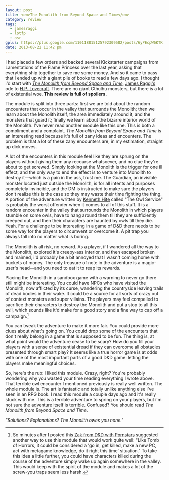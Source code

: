 ```yaml
---
layout: post
title: <em>The Monolith from Beyond Space and Time</em>
category: review
tags:
  - jamesraggi
  - lotfp
  - osr
gplus: https://plus.google.com/110118815125792309582/posts/6yPEcpW6KTK
date: 2013-08-22 11:42 pm
---
```


I had placed a few orders and backed several Kickstarter campaigns from Lamentations of the Flame Princess over the last year, asking that everything ship together to save me some money. And so it came to pass that I ended up with a giant pile of books to read a few days ago. I thought i'd start with [_The Monolith from Beyond Space and Time_][1], [James Raggi's][2] ode to [H.P. Lovecraft][3]. There are no giant Cthulhu monsters, but there is a lot of existential woe. **This review is full of spoilers.**

The module is split into three parts: first we are told about the random encounters that occur in the valley that surrounds the Monolith; then we learn about the Monolith itself, the area immediately around it, and the monsters that guard it; finally we learn about the bizarre interior world of the Monolith. I've never read another module like this one. This is both a compliment and a complaint. _The Monolith from Beyond Space and Time_ is an interesting read because it's full of zany ideas and encounters. The problem is that a lot of these zany encounters are, in my estimation, straight up dick moves.

A lot of the encounters in this module feel like they are sprung on the players without giving them any recourse whatsoever, and no clue they're about to get screwed. Simply looking at the Monolith is the trigger for one ill effect, and the only way to end the effect is to venture into Monolith to destroy it—which is a pain in the ass, trust me. The Guardian, an invisible monster located just outside the Monolith, is for all intents and purposes completely invincible, and the DM is instructed to make sure the players don't realize this is the case so they may waste their time fighting the thing. A portion of the adventure written by [Kenneth Hite][4] called "The Owl Service" is probably the worst offender when it comes to all of this stuff. It is a random encounter in the valley that surrounds the Monolith in which players stumble on some owls, have to hang around them till they are sufficiently creeped out, and then their characters are haunted by owls till they die. Yeah. For a challenge to be interesting in a game of D&D there needs to be some way for the players to circumvent or overcome it. A pit trap you always fall into no matter what is boring.

The Monolith is all risk, no reward. As a player, if I wandered all the way to the Monolith, explored it's creepy-ass interior, and then escaped broken and maimed, i'd probably be a bit annoyed that I wasn't coming home with buckets of money. The only treasure of note in the adventure is a magic-user's head—and you need to eat it to reap its rewards.

Placing the Monolith in a sandbox game with a warning to never go there still might be interesting. You could have NPCs who have visited the Monolith, now afflicted by its curse, wandering the countryside leaving trails of dead bodies in their wake. It could be a source for all sorts of crazy out of context monsters and super villains. The players may feel compelled to sacrifice their characters to destroy the Monolith and put a stop to all this evil, which sounds like it'd make for a good story and a fine way to cap off a campaign.[^1]

You can tweak the adventure to make it more fair. You could provide more clues about what's going on. You could drop some of the encounters that don't really belong in a game that is supposed to be fun. The thing is, at what point would the adventure cease to be scary? How do you fill your players with a sense of existential dread if they can overcome all obstacles presented through smart play? It seems like a true horror game is at odds with one of the most important parts of a good D&D game: letting the players make meaningful choices.

So, here's the rub: I liked this module. Crazy, right? You're probably wondering why you wasted your time reading everything I wrote above. That terrible owl encounter I mentioned previously is really well written. The whole module is. The art is fantastic and totally unlike anything else i've seen in an RPG book. I read this module a couple days ago and it's really stuck with me. This is a terrible adventure to spring on your players, but i'm not sure the adventure itself is terrible. Confused? You should read _The Monolith from Beyond Space and Time_.

*"Solutions? Explanations? The Monolith owes you none."*


[^1]: So minutes after I posted this [Zak from D&D with Pornstars][5] suggested another way to use this module that would work quite well: "Like Tomb of Horrors, it could be considered a 'go in, get killed, make a new PC, act with metagame knowledge, do it right this time' situation." To take this idea a little further, you could have characters killed during the course of the adventure simply wake up again somewhere in the valley. This would keep with the spirit of the module and makes a lot of the screw-you traps seem less harsh.


[1]: http://www.lotfp.com/store/index.php?route=product/product&product_id=154
[2]: http://lotfp.blogspot.ca/
[3]: http://en.wikipedia.org/wiki/H._P._Lovecraft
[4]: http://princeofcairo.livejournal.com/
[5]: dndwithpornstars.blogspot.ca